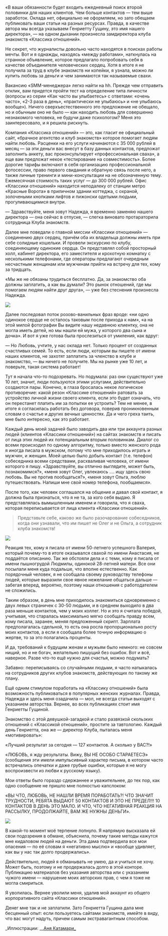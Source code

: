 «В ваши обязанности будет входить ежедневный поиск второй половинки для наших клиентов. Чем больше контактов — тем выше заработок. Оклада нет, официально не оформляем, но зато обещаем публиковать ваши статьи на разных ресурсах. Правда, в качестве автора мы всегда указываем Генриетту Гущину, это имя нашего директора», — на одном дыхании произнесла замдиректора клуба знакомств «Классика отношений».

Не секрет, что журналисты довольно часто находятся в поисках работы мечты. Вот и я однажды, находясь «между работами», наткнулась на странное объявление, которое предлагало попробовать себя в качестве объединителя человеческих сердец. Хотя в итоге я не получила за труд в клубе знакомств ни копейки, я узнала, можно ли купить любовь за деньги и чем занимаются так называемые свахи.

Вакансию «SMM-менеджера» легко найти на hh. Прежде чем отправить отклик, вам придется пройти тест на определение типа личности (вопросы из серии «Как часто вы улыбаетесь» с ответами: «очень часто», «2-3 раза в день», «практически не улыбаюсь» и «не улыбаюсь вообще»). Ничего сверхъестественного это предложение не обещало, но и обычным оно не было — как находить любовь для совершенно незнакомого человека, не будучи даже психологом? Меня это заинтересовало, и я решила рискнуть.

Компания «Классика отношений» — это, как гласит ее официальный сайт, «брачное агентство и клуб знакомств» которое помогает людям найти любовь. Расценки на его услуги начинаются с 35 000 рублей в месяц — за эти деньги вас внесут в базу данных контактов, предложат заполнить анкету, вас проконсультирует «профессиональная сваха», а еще вам предложат некое «тестирование на совместимость». Более дорогие тарифы включают в себя организацию профессиональной фотосессии, право первого свидания и обратную связь после него, а также личные тренинги и мини-консультации на не обозначенную тему. Ежемесячная стоимость таких услуг — до 300 000 рублей. Офис «Классики отношений» находится неподалеку от станции метро «Красные Ворота» в приличном здании коттеджа, с охраной, золочеными кнопками лифтов и пижонски одетыми людьми, прогуливающимися внутри.

— Здравствуйте, меня зовут Надежда, я временно заменяю нашего директора — она сейчас в отпуске, — слегка виновато протараторила сотрудница Клуба знакомств.

Далее мне поведали о главной миссии «Классики отношений» — соединению двух сердец, причём оба их владельца должны иметь при себе солидные кошельки. И провели экскурсию по клубу, соединяющему одинокие сердца. Он представлял собой просторный холл, кабинет директора, его заместителя и крохотную комнатку с несколькими телефонами, где операторы предлагают очередным несчастным женщинам или мужчинам прийти на встречу для тех, кому за тридцать.

«Мы же не обязаны трудиться бесплатно. Да, за знакомство оба должны заплатить, а как вы думали? Это рынок отношений, где мы помогаем людям найти друг друга», — уже без стеснения произнесла Надежда.

![](https://assets.discours.io/unsafe/900x/production/image/f4695ae0-ebea-11e8-800d-2dae3e9cebf6.jpg)

Далее последовал поток розово-ванильных фраз вроде: «ни одно одинокое сердце не осталось таковым после прихода к нам», «а на этой милой фотографии Вы видите нашу недавнюю клиентку, она не могла иметь детей, но мы нашли ей мужа, у которого два сына и дочка». И вот я уже готова была прослезиться от умиления, как вдруг:

— Но Любовь, учтите, у нас оклада нет. Только процент от созданных счастливых семей. То есть, если люди, которым вы пишете от имени наших клиентов, не захотят заплатить за членство в клубе и знакомство, — вы ничего не получите. Мы на рынке уже 10 лет, и поверьте, такая система работает!

Тут я начала что-то подозревать. Но подумала: раз они существуют уже 10 лет, значит, люди пользуются этими услугами, действительно создаются пары. Конечно, в глаза бросалась некое логическое противоречие: какой резон «Классике отношений» ратовать за устройство личной жизни своего клиента, если это будет означать, что он перестанет платить им за попытки ее устроить? Тем не менее, в итоге я согласилась работать без договора, поверив проникновенным словам о счастье и других вечных ценностях. Да и чего греха таить, мне было интересно, как это работает.

Каждый день моей задачей было заводить два или три аккаунта разных людей (клиентов «Классики отношений») на сайтах знакомств и писать от лица этих людей их потенциальным вторым половинкам. Диалог со всеми происходил по одному алгоритму, только вместо женского рода я иногда писала в мужском, потому что мне приходилось играть и мужчин, и женщин. Моей целью было добыть контакт (т.е. телефон) собеседника всеми средствами, расхваливая человека, от имени которого я пишу. «Здравствуйте, вы отлично выглядите, может быть, познакомимся?», «меня зовут Олег, увлекаюсь …. ищу здесь свою любовь. Вы не против пообщаться?», «меня зовут Ольга, люблю путешествовать. Напиши мне свой номер телефона, пообщаемся». 

После того, как человек соглашался на общение и давал свой контакт, я должна была признаться, что я не та, за кого себя выдаю. Я представлялась вымышленным именем и говорила, что я сваха, которая переписывается от лица клиента «Классики отношений». 

> Представьте себе, каково же было разочарование собеседников, когда они узнавали, что им пишет не Олег и не Ольга, а сотрудник клуба знакомств!

![](https://assets.discours.io/unsafe/900x/production/image/adf6d6f0-ebea-11e8-800d-2dae3e9cebf6.jpg)

Реакция тех, кому я писала от имени 50-летнего успешного Валерия, который почему-то в итоге оказывался свахой по имени Анастасия, не поддаётся описанию. Так же обстояли дела и с теми, кому я писала от имени пышногрудой Людмилы, одинокой 28-летней матери. Все они посылали меня куда подальше, что вполне естественно. Как порядочный человек, я не сообщала своему руководству телефоны людей, которые выразили свое явное нежелание общаться дальше — забегая вперед, вероятно, поэтому наши отношения с работодателем не сложились.

Таким образом, в день мне приходилось знакомиться одновременно с двух левых страничек с 30-50 людьми, и в среднем выходило в два раза меньше контактов, чем у моих коллег. Но и это я считала победой, учитывая, что старалась максимально мягко сообщать правду всем, кому писала, заранее, меняя предложенный скрипт. Зарплата предполагалась сдельной, то есть она росла пропорционально росту моих контактов, а если я сообщала более точную информацию о жертве, то за это полагались проценты.

И да, требований к будущим женам и мужьям было немного: не совсем нищий, но и не богач, желательно пишущий без ошибок. Вот и всё, наверное. Разве что-то ещё нужно для счастья, можно подумать?

Забавно: переписываясь со случайными людьми, я часто натыкалась на сотрудников других клубов знакомств, действующих по такому же плану.

Ещё одним стимулом поработать на «Классику отношений» была возможность публиковаться в популярных женских журналах. Правда, Надежда и здесь меня озадачила — мол, не всегда статьи выходят с указанием авторства. Вернее, во всех публикациях стоит имя Генриетты Гущиной.

Знакомство с этой девушкой-загадкой и стало развязкой скользких отношений с «Классикой отношений», простите за тавтологию. Каждый день Генриетта, она же — директор Клуба, пыталась меня «мотивировать»:

«Лучший результат за сегодня — 127 контактов. А сколько у ВАС?!»

«ЛЮБОВЬ, я жду результаты. Вижу, ВЫ НЕ ОСОБО СТАРАЕТЕСЭ» (сообщения эти имели импульсивный характер письма, в котором часто встречались опечатки и даже грубые ошибки, которые я не могу воспроизвести из любви к русскому языку).

Мои ответы было гораздо сдержаннее и уважительнее, до тех пор, как одно сообщение не пришло мне полностью капслоком:

«ВЫ ЧТО, ЛЮБОВЬ, НЕ НАШЛИ ВРЕМЯ ПОРАБОТАТЬ?! ЧТО ЗНАЧИТ ТРУДНОСТИ, РЕБЯТА ВЫДАЮТ 50 КОНТАКТОВ И ЭТО НЕ ПРЕДЕЛ!!! 10 КОНТАКТОВ В ДЕНЬ ЭТО МАЛО. И ЧТО, ЧТО НЕГАТИВНАЯ РЕАКЦИЯ НА РАССЫЛКУ, ПРОДОЛЖАЙТЕ, ВАМ ЖЕ НУЖНЫ ДЕНЬГИ».

![](https://assets.discours.io/unsafe/900x/production/image/17d8db90-ebeb-11e8-800d-2dae3e9cebf6.jpg)

В какой-то момент моё терпение лопнуло. Я напрямую высказала ей свои подозрения в обмане, объяснила, почему такие методы кажутся мне кидаловом людей на деньги. Эта дама подтвердила все мои опасения — по её словам я «негативно мыслю» и «вообще удивляет, как вы у нас так долго продержались».

Действительно, людей я обманывать не умею, да и учиться не хочу. Может быть, поэтому и не продержалась долго в этой конторе. Публикацию материалов без указания авторства или с указанием чужого имени — нарушение моих авторских прав, с чем я тоже не могла смириться. 

Я уволилась. Вернее уволили меня, удалив мой аккаунт из общего корпоративного сайта «Классики отношений».

Денег мне так и не заплатили. Зато Генриетта Гущина дала мне бесценный опыт: если пользуетесь сайтами знакомств, имейте в виду, что вас могут надуть, причем самым экстравагантным способом. 

_Иллюстрации: __[Аня Катамари_](https://www.instagram.com/katamari_illustration/)﻿
